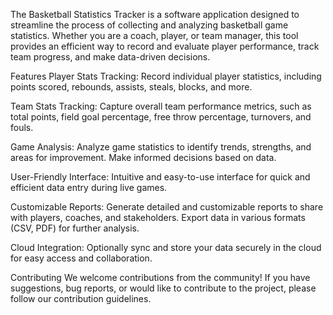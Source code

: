 The Basketball Statistics Tracker is a software application designed to streamline the process of collecting and analyzing basketball game statistics. Whether you are a coach, player, or team manager, this tool provides an efficient way to record and evaluate player performance, track team progress, and make data-driven decisions.

Features
Player Stats Tracking: Record individual player statistics, including points scored, rebounds, assists, steals, blocks, and more.

Team Stats Tracking: Capture overall team performance metrics, such as total points, field goal percentage, free throw percentage, turnovers, and fouls.

Game Analysis: Analyze game statistics to identify trends, strengths, and areas for improvement. Make informed decisions based on data.

User-Friendly Interface: Intuitive and easy-to-use interface for quick and efficient data entry during live games.

Customizable Reports: Generate detailed and customizable reports to share with players, coaches, and stakeholders. Export data in various formats (CSV, PDF) for further analysis.

Cloud Integration: Optionally sync and store your data securely in the cloud for easy access and collaboration.

Contributing
We welcome contributions from the community! If you have suggestions, bug reports, or would like to contribute to the project, please follow our contribution guidelines.
